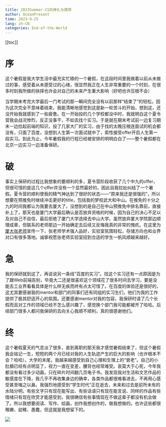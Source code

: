 ```yaml
---
title: 2023Summer-CS的挣扎与摆停
author: OceanPresent
time: 2023-9-25
lang: zh-CN
categories: End-of-the-World
---
```

[[toc]]

# 序

这个暑假是我大学生活中最充实忙碌的一个暑假，在这段时间里我做着以前从未做过的事，感受着从未感受过的心绪，很显然我正在人生非常重要的一个时刻，在很多时刻我所做的抉择也许会对自己的未来产生重大影响（好吧也许压根不会）

当学期末考完大学最后一门考试的那一瞬间完全没有以前那样“结束了”的轻松，因为这次完全不意味着结束，我能清晰地感觉到这是新一轮苦斗的开始，想到这，还没开始我就感到了一些疲惫。在一开始投的几个学校都没中时，我就明白这个夏令营我会战况惨烈，反正没事干，不如去找个实习。于是就在期末考试前一边复习期末一边捡起前端的知识，投了几家大厂的实习，由于找的太晚压根连面试的机会都没有，只面了百度，没想到人生第一次面试就中了，索性接受offer开启人生第一段实习。到此为止，今年暑假我的行程已经被安排的明明白白了——整个暑假都在北京一边实习一边准备保研。

# 破

事实上保研的过程比我想象的要顺利的多，夏令营阶段收获了几个中九的offer，但很可惜的是这几个offer并没有一个显然最好的，因此自我拉扯纠结了一个暑假。夏令营的顺利使我的精气神达到了很好的状态——“原来我还是很强的”，所以想要在预推免时继续冲击更好的title，包括我的梦校武大和中山。在推免的十分之九的时间我都认为我要去厦大了，没想到的是自己在中山预推免中排名靠前，直接补上了，那天也是厦门大学最后确认是否放弃资格的时候，因为自己的决心不足以及对自己不自信，最后拒绝了厦门大学选择去中山大学。虽然放弃厦大学院那边顺理成章，但联系的老师那边一开始确定去后续又反悔我真的非常的愧疚。在这里为[厦大张老师](https://informatics.xmu.edu.cn/info/1284/26749.htm)宣传一下，张老师学术强人品好，实验室氛围轻松，存储方向也和业界对口有很多落地。诚挚祝愿张老师实验室招到合适的学生一帆风顺越来越好。

# 急

我的保研就到这了，再说说另一条线“百度的实习”。找这个实习还有一点原因是为了跟Web前端告别，毕竟大二还是很喜欢这个领域花了很多时间去学习，要是没能去工业界看看具体是什么样无疾而终有点太可惜了。在百度的体验还是很好的，这尤其要感谢我的mentor和部门的同事们还有同组的实习生们，他们为我的工作提供了极其舒适开心的氛围。还要感谢mentor对我的包容，我保研时请了几个长假而且对工作的领域已经不怎么感兴趣了，感觉换个部门我可能都被开了哈哈。后续部门很多人都问我保研的去向关心我顺不顺利，真的很感谢他们。

# 终

这个暑假夏天的气息淡了很多，直到离职的那天我才感觉暑假结束了，但这个暑假我会铭记一生，短短的两个月已经对我的人生轨迹产生的巨大的影响（也许根本不会？哈哈）。大学的末尾，我越来越感受到自己心理和生理上的“衰老”。自己的小肚腩已经有点明显了，视力一直在变差，腰背也经常难受。哀莫大于心死，今年我都没有看过多少动画，只在碎片时间翻几页电子书。我发现我对生活和文艺作品的敏感度在下降，我几乎不再收集身边的确幸，各类作品都很难看进去，不再用心感受甚至嗤之以鼻。我强烈地感受到“学生时代”正在逝去，未来和过去是前所未有的水陆分明。有些文字只有现在能写出、有些话语只有现在能言说、同样的作品有些情绪只有现在欣赏才能感受到，我很确信有些事情现在不做这辈子都没有机会做了。所以我想要阅读、写作、绘画，创作我想创作的，做我想做的。也许这些都很稚嫩、幼稚、愚蠢，但这就是我想留下的。

![](http://res.oceanpresent.art/blog/202309251752407.png)